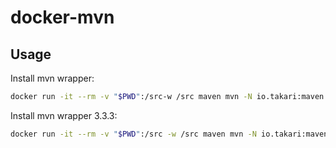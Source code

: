 # docker-mvn

## Usage

Install mvn wrapper:

```sh
docker run -it --rm -v "$PWD":/src-w /src maven mvn -N io.takari:maven:wrapper
```

Install mvn wrapper 3.3.3:

```sh
docker run -it --rm -v "$PWD":/src -w /src maven mvn -N io.takari:maven:wrapper -Dmaven=3.3.3
```
